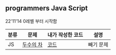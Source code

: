 ## programmers Java Script

22'11'14 0레벨 부터 시작함


|분류| 문제                                                                             | 내가 작성한 코드                                                                                                 |설명|
|---|--------------------------------------------------------------------------------|-----------------------------------------------------------------------------------------------------------|---
| JS | [두수의 차](https://school.programmers.co.kr/learn/courses/30/lessons/120803)        | [코드](https://github.com/POONGNHA/PROGRAMMERS_JS/blob/master/docs/src/lv0/%EB%91%90%EC%88%98%EC%9D%98%EC%B0%A8.js) | 빼기 문제

